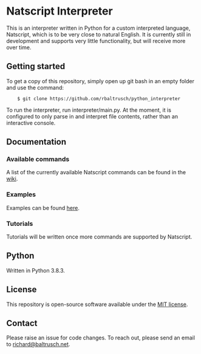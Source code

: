 # Natscript Interpreter

This is an interpreter written in Python for a custom interpreted language, Natscript, which is to be very close to natural English. It is currently still in development and supports very little functionality, but will receive more over time.

## Getting started

To get a copy of this repository, simply open up git bash in an empty folder and use the command:

		$ git clone https://github.com/rbaltrusch/python_interpreter

To run the interpreter, run interpreter/main.py. At the moment, it is configured to only parse in and interpret file contents, rather than an interactive console.

## Documentation

### Available commands

A list of the currently available Natscript commands can be found in the [wiki](https://github.com/rbaltrusch/python_interpreter/wiki).

### Examples

Examples can be found [here](https://github.com/rbaltrusch/python_interpreter/tree/main/examples).

### Tutorials

Tutorials will be written once more commands are supported by Natscript.

## Python

Written in Python 3.8.3.

## License

This repository is open-source software available under the [MIT license](https://github.com/rbaltrusch/python_interpreter/blob/main/LICENSE).

## Contact

Please raise an issue for code changes. To reach out, please send an email to richard@baltrusch.net.
